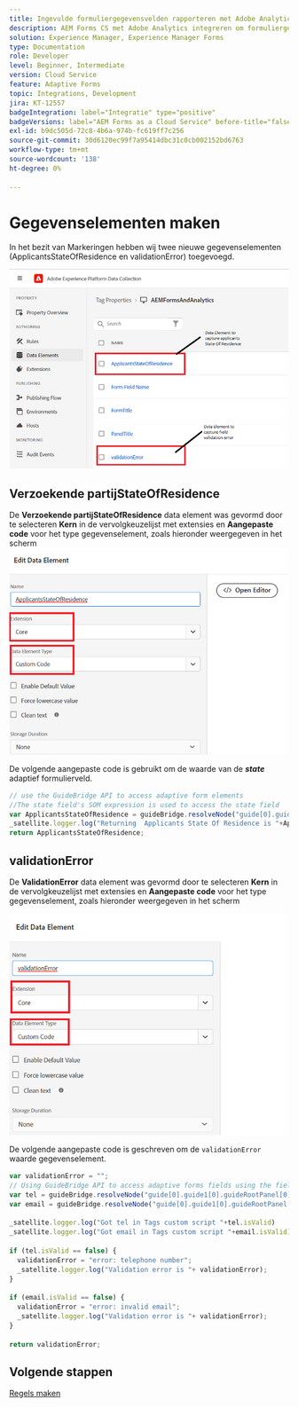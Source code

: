 ```yaml
---
title: Ingevulde formuliergegevensvelden rapporteren met Adobe Analytics
description: AEM Forms CS met Adobe Analytics integreren om formuliergegevensvelden te rapporteren
solution: Experience Manager, Experience Manager Forms
type: Documentation
role: Developer
level: Beginner, Intermediate
version: Cloud Service
feature: Adaptive Forms
topic: Integrations, Development
jira: KT-12557
badgeIntegration: label="Integratie" type="positive"
badgeVersions: label="AEM Forms as a Cloud Service" before-title="false"
exl-id: b9dc505d-72c8-4b6a-974b-fc619ff7c256
source-git-commit: 30d6120ec99f7a95414dbc31c0cb002152bd6763
workflow-type: tm+mt
source-wordcount: '138'
ht-degree: 0%

---
```


# Gegevenselementen maken

In het bezit van Markeringen hebben wij twee nieuwe gegevenselementen (ApplicantsStateOfResidence en validationError) toegevoegd.

![adaptieve vorm](assets/data_elements.png)

## Verzoekende partijStateOfResidence

De **Verzoekende partijStateOfResidence** data element was gevormd door te selecteren **Kern** in de vervolgkeuzelijst met extensies en **Aangepaste code** voor het type gegevenselement, zoals hieronder weergegeven in het scherm
![ingezetene van de verzoekende staat](assets/applicantstateofresidence.png)

De volgende aangepaste code is gebruikt om de waarde van de **_state_** adaptief formulierveld.

```javascript
// use the GuideBridge API to access adaptive form elements
//The state field's SOM expression is used to access the state field
var ApplicantsStateOfResidence = guideBridge.resolveNode("guide[0].guide1[0].guideRootPanel[0].state[0]").value;
_satellite.logger.log("Returning  Applicants State Of Residence is "+ApplicantsStateOfResidence);
return ApplicantsStateOfResidence;
```

## validationError

De **ValidationError** data element was gevormd door te selecteren **Kern** in de vervolgkeuzelijst met extensies en **Aangepaste code** voor het type gegevenselement, zoals hieronder weergegeven in het scherm

![validatiefout](assets/validation-error.png)

De volgende aangepaste code is geschreven om de `validationError` waarde gegevenselement.

```javascript
var validationError = "";
// Using GuideBridge API to access adaptive forms fields using the fields SOM expression
var tel = guideBridge.resolveNode("guide[0].guide1[0].guideRootPanel[0].telephone[0]");
var email = guideBridge.resolveNode("guide[0].guide1[0].guideRootPanel[0].email[0]");

_satellite.logger.log("Got tel in Tags custom script "+tel.isValid)
_satellite.logger.log("Got email in Tags custom script "+email.isValid)

if (tel.isValid == false) {  
  validationError = "error: telephone number";
  _satellite.logger.log("Validation error is "+ validationError);
}

if (email.isValid == false) {  
  validationError = "error: invalid email";
  _satellite.logger.log("Validation error is "+ validationError);
}

return validationError;
```

## Volgende stappen

[Regels maken](./rules.md)